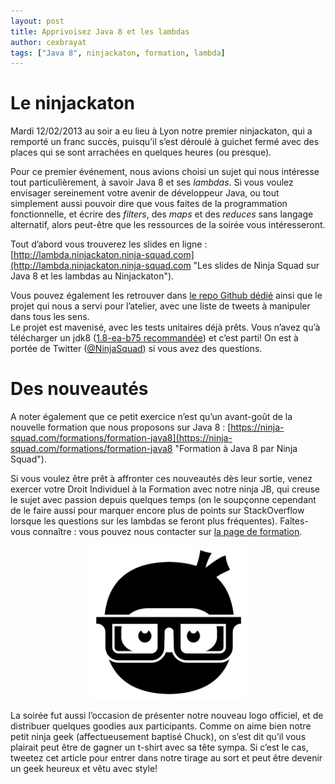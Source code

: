 ```yaml
---
layout: post
title: Apprivoisez Java 8 et les lambdas
author: cexbrayat
tags: ["Java 8", ninjackaton, formation, lambda]
---
```


# Le ninjackaton

Mardi 12/02/2013 au soir a eu lieu à Lyon notre premier ninjackaton, qui a remporté un franc succès, puisqu’il s’est déroulé à guichet fermé avec des places qui se sont arrachées en quelques heures (ou presque).

Pour ce premier événement, nous avions choisi un sujet qui nous intéresse tout particulièrement, à savoir Java 8 et ses _lambdas_. Si vous voulez envisager sereinement votre avenir de développeur Java, ou tout simplement aussi pouvoir dire que vous faites de la programmation fonctionnelle, et écrire des _filters_, des _maps_ et des _reduces_ sans langage alternatif, alors peut-être que les ressources de la soirée vous intéresseront.

Tout d’abord vous trouverez les slides en ligne : [http://lambda.ninjackaton.ninja-squad.com](http://lambda.ninjackaton.ninja-squad.com "Les slides de Ninja Squad sur Java 8 et les lambdas au Ninjackaton").

Vous pouvez également les retrouver dans [le repo Github dédié](https://github.com/Ninja-Squad/ninjackaton-lambda) ainsi que le projet qui nous a servi pour l’atelier, avec une liste de tweets à manipuler dans tous les sens.  
Le projet est mavenisé, avec les tests unitaires déjà prêts. Vous n’avez qu’à télécharger un jdk8 ([1.8-ea-b75 recommandée](http://download.java.net/lambda/b75/)) et c’est parti! On est à portée de Twitter ([@NinjaSquad](http://twitter.com/NinjaSquad)) si vous avez des questions.

# Des nouveautés

A noter également que ce petit exercice n’est qu’un avant-goût de la nouvelle formation que nous proposons sur Java 8 : [https://ninja-squad.com/formations/formation-java8](https://ninja-squad.com/formations/formation-java8 "Formation à Java 8 par Ninja Squad").

Si vous voulez être prêt à affronter ces nouveautés dès leur sortie, venez exercer votre Droit Individuel à la Formation avec notre ninja JB, qui creuse le sujet avec passion depuis quelques temps (on le soupçonne cependant de le faire aussi pour marquer encore plus de points sur StackOverflow lorsque les questions sur les lambdas se feront plus fréquentes). Faîtes-vous connaître : vous pouvez nous contacter sur [la page de formation](https://ninja-squad.com/formations/formation-java8 "Formation à Java 8 par Ninja Squad").

<p style="text-align:center;"><img src="/assets/images/chuck.png" alt="Le Logo Ninja Squad : Chuck" title="Le Logo Ninja Squad : Chuck" width="50%"/></p>

La soirée fut aussi l’occasion de présenter notre nouveau logo officiel, et de distribuer quelques goodies aux participants. Comme on aime bien notre petit ninja geek (affectueusement baptisé Chuck), on s’est dit qu’il vous plairait peut être de gagner un t-shirt avec sa tête sympa. Si c’est le cas, tweetez cet article pour entrer dans notre tirage au sort et peut être devenir un geek heureux et vêtu avec style!
